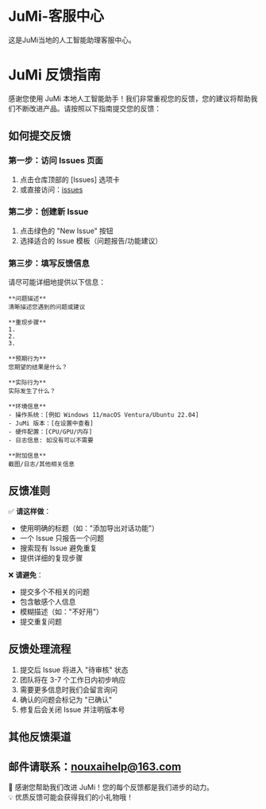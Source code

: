 # JuMi-客服中心
这是JuMi当地的人工智能助理客服中心。

# JuMi 反馈指南

感谢您使用 JuMi 本地人工智能助手！我们非常重视您的反馈，您的建议将帮助我们不断改进产品。请按照以下指南提交您的反馈：

## 如何提交反馈

### 第一步：访问 Issues 页面
1. 点击仓库顶部的 [Issues] 选项卡
2. 或直接访问：[issues](https://github.com/nouxai/JuMi-Customer-Service-Center/issues)

### 第二步：创建新 Issue
1. 点击绿色的 "New Issue" 按钮
2. 选择适合的 Issue 模板（问题报告/功能建议）

### 第三步：填写反馈信息
请尽可能详细地提供以下信息：
```
**问题描述**
清晰描述您遇到的问题或建议

**重现步骤**
1. 
2. 
3. 

**预期行为**
您期望的结果是什么？

**实际行为**
实际发生了什么？

**环境信息**
- 操作系统：[例如 Windows 11/macOS Ventura/Ubuntu 22.04]
- JuMi 版本：[在设置中查看]
- 硬件配置：[CPU/GPU/内存]
- 日志信息: 如没有可以不需要

**附加信息**
截图/日志/其他相关信息
```

## 反馈准则
✅ **请这样做**：
- 使用明确的标题（如："添加导出对话功能"）
- 一个 Issue 只报告一个问题
- 搜索现有 Issue 避免重复
- 提供详细的复现步骤

❌ **请避免**：
- 提交多个不相关的问题
- 包含敏感个人信息
- 模糊描述（如："不好用"）
- 提交重复问题

## 反馈处理流程
1. 提交后 Issue 将进入 "待审核" 状态
2. 团队将在 3-7 个工作日内初步响应
3. 需要更多信息时我们会留言询问
4. 确认的问题会标记为 "已确认"
5. 修复后会关闭 Issue 并注明版本号

## 其他反馈渠道
邮件请联系：nouxaihelp@163.com  
---

🙏 感谢您帮助我们改进 JuMi！您的每个反馈都是我们进步的动力。  
💡 优质反馈可能会获得我们的小礼物哦！
